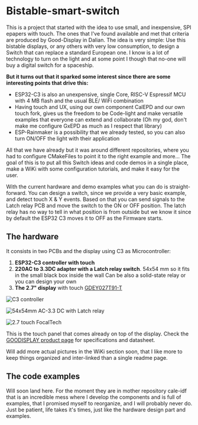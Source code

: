 # Bistable-smart-switch

This is a project that started with the idea to use small, and inexpensive, SPI epapers with touch. The ones that I've found available and met that criteria are produced by Good-Display in Dalian.
The idea is very simple: Use this bistable displays, or any others with very low consumption, to design a Switch that can replace a standard European one.
I know is a lot of technology to turn on the light and at some point I though that no-one will buy a digital switch for a spaceship.

**But it turns out that it sparked some interest since there are some interesting points that drive this:**

- ESP32-C3 is also an unexpensive, single Core, RISC-V Espressif MCU with 4 MB flash and the usual BLE/ WiFi combination
- Having touch and UX, using our own component CalEPD and our own touch fork, gives us the freedom to be Code-light and make versatile examples that everyone can extend and collaborate (Oh my god, don't make me configure GxEPD as much as I respect that library)
- ESP-Rainmaker is a possibility that we already tested, so you can also turn ON/OFF the light with their application

All that we have already but it was around different repositories, where you had to configure CMakeFiles to point it to the right example and more...
The goal of this is to put all this Switch ideas and code demos in a single place, make a WiKi with some configuration tutorials, and make it easy for the user.

With the current hardware and demo examples what you can do is straight-forward. You can design a switch, since we provide a very basic example, and detect touch X & Y events. Based on that you can send signals to the Latch relay PCB and move the switch to the ON or OFF position.
The latch relay has no way to tell in what position is from outside but we know it since by default the ESP32 C3 moves it to OFF as the Firmware starts.

## The hardware

It consists in two PCBs and the display using C3 as Microcontroller:

1. **ESP32-C3 controller with touch**
2. **220AC to 3.3DC adapter with a Latch relay switch**. 54x54 mm so it fits in the small black box inside the wall Can be also a solid-state relay or you can design your own
3. **The 2.7" display** with touch [GDEY027T91-T](https://github.com/martinberlin/cale-idf/wiki/Good-Display-gdey027T91)

![C3 controller](https://user-images.githubusercontent.com/2692928/218306248-25cc7c8f-0f09-4286-9bbc-a478964cdd3d.png)

![54x54mm AC-3.3 DC with Latch relay](Hardware/220AC-mini-C3-board/3D/PCB-top-view.png)

![2.7 touch FocalTech](https://www.good-display.com/repository/image/106fd348-0392-42a0-bdef-cf9f7e4926bb.jpg)

This is the touch panel that comes already on top of the display. Check the [GOODISPLAY product page](https://www.good-display.com/product/2.7-inch-touch-screen,-for-2.7-inch-e-paper-display-259.html) for specifications and datasheet.

Will add more actual pictures in the WiKi section soon, that I like more to keep things organized and inter-linked than a single readme page.

## The code examples

Will soon land here. For the moment they are in mother repository cale-idf that is an incredible mess where I develop the components and is full of examples, that I promised myself to reorganize, and I will probably never do.
Just be patient, life takes it's times, just like the hardware design part and examples.


